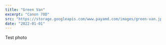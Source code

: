 ```yaml
---
title: "Green Van"
excerpt: "Canon 70D"
src: "https://storage.googleapis.com/www.payamd.com/images/green-van.jpeg"
date: "2022-01-01"
---
```


Test photo